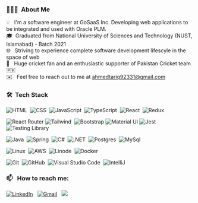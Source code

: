 <!-- ![BannerGIF](https://user-images.githubusercontent.com/39513876/112361914-e021f800-8cf9-11eb-9aac-a2b675065afc.gif)


### <img alt="handwavegif" src="https://user-images.githubusercontent.com/39513876/112366216-8cfe7400-8cfe-11eb-8116-7d3dbae20e97.gif" width='40' align="left"/> Hello there !
![version :20.08.2021](https://img.shields.io/badge/version-20.08.2021-informational) &nbsp;
![profile count](https://komarev.com/ghpvc/?username=AbhishekSinghDhadwal&color=red)&nbsp;
[![GitHub AbhishekSinghDhadwal](https://img.shields.io/github/followers/AbhishekSinghDhadwal?label=follow&style=social)](https://github.com/AbhishekSinghDhadwal)&nbsp;
![build: passing](https://img.shields.io/badge/build-passing-success) -->
### 👨🏻‍💻 &nbsp;About Me

💡 &nbsp; I'm a software engineer at GoSaaS Inc. Developing web applications to be integrated and used with Oracle PLM. \
🎓&nbsp; Graduated from National University of Sciences and Technology (NUST, Islamabad) - Batch 2021 \
🌐 &nbsp; Striving to experience complete software development lifescyle in the space of web \
🏏 &nbsp; Huge cricket fan and an enthusiastic supporter of Pakistan Cricket team 🇵🇰 \
✉️ &nbsp; Feel free to reach out to me at ahmedtariq92331@gmail.com 


### 🛠 &nbsp;Tech Stack
![HTML](https://img.shields.io/badge/HTML5-05122A?style=flat&logo=html5)&nbsp;
![CSS](https://img.shields.io/badge/CSS3-05122A?style=flat&logo=css3)&nbsp;
![JavaScript](https://img.shields.io/badge/JavaScript-05122A?style=flat&logo=javascript)&nbsp;
![TypeScript](https://img.shields.io/badge/TypeScript-05122A?style=flat&logo=typescript)&nbsp;
![React](https://img.shields.io/badge/React-05122A?style=flat&logo=react)&nbsp;
![Redux](https://img.shields.io/badge/Redux-05122A?style=flat&logo=redux)

![React Router](https://img.shields.io/badge/React_Router-05122A?style=flat&logo=react-router)
![Tailwind](https://img.shields.io/badge/Tailwind_CSS-05122A?style=flat&logo=tailwind-css)&nbsp;
![Bootstrap](https://img.shields.io/badge/Bootstrap-05122A?style=flat&logo=bootstrap)
![Material UI](https://img.shields.io/badge/Material--UI-05122A?style=flat&logo=material-ui)
![Jest](https://img.shields.io/badge/Jest-05122A?style=flat&logo=Jest&logoColor=orange)
![Testing Library](https://img.shields.io/badge/Testing%20Library-05122A?style=flat&logo=testing-library&logoColor=red)


![Java](https://img.shields.io/badge/Java-05122A?style=flat&logo=openjdk&logoColor=orange)&nbsp;
![Spring](https://img.shields.io/badge/Spring-05122A?style=flat&logo=spring)&nbsp;
![C#](https://img.shields.io/badge/C%23-05122A?style=flat&logo=c-sharp&logoColor=blue)&nbsp;
![.NET](https://img.shields.io/badge/.NET-05122A?style=flat&logo=.net&logoColor=purple)&nbsp;
![Postgres](https://img.shields.io/badge/PostgreSQL-05122A?style=flat&logo=postgresql)&nbsp;
![MySql](https://img.shields.io/badge/MySQL-05122A?style=flat&logo=mysql)&nbsp;

![Linux](https://img.shields.io/badge/Linux-05122A?style=flat&logo=linux)&nbsp;
![AWS](https://img.shields.io/badge/Amazon_AWS-05122A?style=FLAT&logo=amazonaws&logoColor=yellow)&nbsp;
![Linode](https://img.shields.io/badge/Linode-05122A?style=flat&logo=Linode&logoColor=green)&nbsp;
![Docker](https://img.shields.io/badge/Docker-05122A?style=flat&logo=docker&logoColor=blue)



![Git](https://img.shields.io/badge/-Git-05122A?style=flat&logo=git)&nbsp;
![GitHub](https://img.shields.io/badge/-GitHub-05122A?style=flat&logo=github)&nbsp;
![Visual Studio Code](https://img.shields.io/badge/-Visual%20Studio%20Code-05122A?style=flat&logo=visual-studio-code&logoColor=007ACC)&nbsp;
![IntelliJ](https://img.shields.io/badge/IntelliJ_IDEA-05122A.svg?style=flat&logo=intellij-idea&logoColor=white)&nbsp;
### 📫 &nbsp; How to reach me:


<a href="https://www.linkedin.com/in/ahmedtariq08/"><img alt="LinkedIn" src="https://img.shields.io/badge/linkedin%20-%230077B5.svg?&style=flat&logo=linkedin&logoColor=white"/></a> &nbsp;
<a href="mailto:ahmedtariq92331@gmail.com"><img alt="Gmail" src="https://img.shields.io/badge/Gmail-D14836?style=flat&logo=gmail&logoColor=white" /></a> &nbsp;
<a href="https://www.instagram.com/ahmedtariq08/"><img src="https://img.shields.io/badge/-@ahmedtariq08-E4405F?style=flat&logo=Instagram&logoColor=white"/></a> &nbsp;
